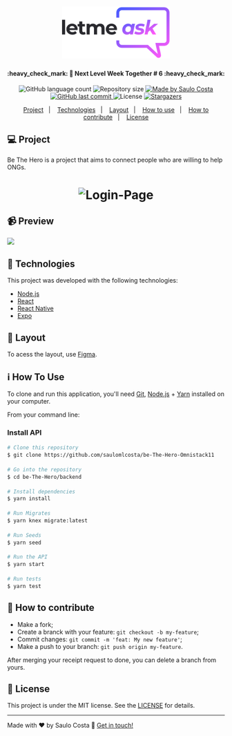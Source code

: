 
<h1 align="center">
    <img alt="BeTheHero" title="#BeTheHero" src=".github/full-logo.svg" width="250px"/>
</h1>

<h4 align="center"> 
	:heavy_check_mark: 🚀 Next Level Week Together # 6 :heavy_check_mark:
</h4>
<p align="center">
  <img alt="GitHub language count" src="https://img.shields.io/github/languages/count/saulomlcosta/LetMeAsk-NLW6?color=%2304D361">

  <img alt="Repository size" src="https://img.shields.io/github/repo-size/saulomlcosta/LetMeAsk-NLW6">
	
  <a href="https://www.linkedin.com/in/saulocosta10/">
    <img alt="Made by Saulo Costa" src="https://img.shields.io/badge/made%20by-saulomlcosta-%2304D361">
  </a>

  <a href="https://github.com/saulomlcosta/LetMeAsk-NLW6">
    <img alt="GitHub last commit" src="https://img.shields.io/github/last-commit/saulomlcosta/LetMeAsk-NLW6">
  </a>

  <img alt="License" src="https://img.shields.io/badge/license-MIT-brightgreen">
   <a href="https://github.com/saulomlcosta/LetMeAsk-NLW6/stargazers">
    <img alt="Stargazers" src="https://img.shields.io/github/stars/saulomlcosta/be-The-Hero-Omnistack11?style=social">
  </a>
</p>

</p>
<p align="center">
  <a href="#-project">Project</a>&nbsp;&nbsp;&nbsp;|&nbsp;&nbsp;&nbsp;
  <a href="#rocket-Technologies">Technologies</a>&nbsp;&nbsp;&nbsp;|&nbsp;&nbsp;&nbsp;
  <a href="#-layout">Layout</a>&nbsp;&nbsp;&nbsp;|&nbsp;&nbsp;&nbsp;
  <a href="#information_source-how-to-use">How to use</a>&nbsp;&nbsp;&nbsp;|&nbsp;&nbsp;&nbsp;
  <a href="#-how-to-contribute">How to contribute</a>&nbsp;&nbsp;&nbsp;|&nbsp;&nbsp;&nbsp;
  <a href="#memo-license">License</a>
</p>

## :computer: Project

Be The Hero is a project that aims to connect people who are willing to help ONGs.

<h1 align="center">
    <img alt="Login-Page" title="Login-Page" src=".github/preview.jpg" width="500px" />
</h1>

## :video_camera: Preview
![](.github/Desktop.gif)


## :rocket: Technologies

This project was developed with the following technologies:

- [Node.js](https://nodejs.org/en/) 
- [React](https://reactjs.org)
- [React Native](https://facebook.github.io/react-native/)
- [Expo](https://expo.io/)

## 🔖 Layout

To acess the layout, use [Figma](https://www.figma.com/file/2C2yvw7jsCOGmaNUDftX9n/Be-The-Hero---OmniStack-11?node-id=0%3A1).

## :information_source: How To Use

To clone and run this application, you'll need [Git](https://git-scm.com), [Node.js][nodejs] + [Yarn][yarn] installed on your computer.

From your command line:

### Install API
```bash
# Clone this repository
$ git clone https://github.com/saulomlcosta/be-The-Hero-Omnistack11

# Go into the repository
$ cd be-The-Hero/backend

# Install dependencies
$ yarn install

# Run Migrates
$ yarn knex migrate:latest 

# Run Seeds
$ yarn seed

# Run the API
$ yarn start

# Run tests
$ yarn test
```

## 🤔 How to contribute

- Make a fork;
- Create a branck with your feature: `git checkout -b my-feature`;
- Commit changes: `git commit -m 'feat: My new feature'`;
- Make a push to your branch: `git push origin my-feature`.

After merging your receipt request to done, you can delete a branch from yours.

## :memo: License

This project is under the MIT license. See the [LICENSE](LICENSE.md) for details.

---

Made with ♥ by Saulo Costa :wave: [Get in touch!](https://www.linkedin.com/in/saulocosta10/)

[nodejs]: https://nodejs.org/
[yarn]: https://yarnpkg.com/
[vc]: https://code.visualstudio.com/
[vceditconfig]: https://marketplace.visualstudio.com/items?itemName=EditorConfig.EditorConfig
[vceslint]: https://marketplace.visualstudio.com/items?itemName=dbaeumer.vscode-eslint
[prettier]: https://marketplace.visualstudio.com/items?itemName=esbenp.prettier-vscode
